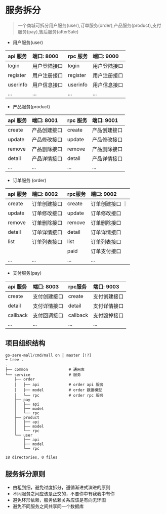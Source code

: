 # 服务拆分
> 一个商城可拆分用户服务(user),订单服务(order),产品服务(product),支付服务(pay),售后服务(afterSale)

* 用户服务(user)

| api 服务 | 端口: 8000 | rpc 服务 | 端口: 9000 |
|:--------|:------------|:----|:---|
| login | 用户登陆接口 | login | 用户登陆接口 |
| register | 用户注册接口 | register | 用户注册接口 |
| userinfo | 用户信息接口 | userinfo | 用户信息接口 |
| ... | ... | ... | ... |

* 产品服务(product)

| api 服务 | 端口: 8001 | rpc 服务 | 端口: 9001 |
|:---------|:-----------|:--------|:----------|
| create | 产品创建接口 | create | 产品创建接口 | 
| update | 产品修改接口 | update | 产品修改接口 |
| remove | 产品删除接口 | remove | 产品删除接口 | 
| detail | 产品详情接口 | detail | 产品详情接口 | 
| ... | ... | ... | ... |

* 订单服务 (order)

| api 服务 | 端口: 8002 | rpc服务 | 端口: 9002 |
|:---------|:----------|:--------|:----------|
| create | 订单创建接口 | create | 订单创建接口 ｜
| update | 订单修改接口 | update | 订单修改接口| 
| remove | 订单删除接口 | remove | 订单删除接口 | 
| detail | 订单详情接口 | detail | 订单详情接口 | 
| list | 订单列表接口 | list | 订单列表接口 |
| | | paid | 订单支付接口|
| ... | ... | ... | ... |

* 支付服务(pay)

| api 服务| 端口: 8003| rpc服务 | 端口: 9003 | 
|:-------|:----------|:-------|:----------|
| create | 支付创建接口| create | 支付创建接口|
| detail | 支付详情接口| detail | 支付详情接口|
| callback |支付回调接口| callback | 支付毁掉接口|
| ... | ... | ... | ... |


## 项目组织结构
```
go-zero-mall/cmd/mall on  master [!?] 
➜ tree .
.
├── common                  # 通用库
└── service                 # 服务
    ├── order
    │   ├── api             # order api 服务
    │   ├── model           # order 数据模型
    │   └── rpc             # order rpc 服务
    ├── pay
    │   ├── api
    │   ├── model
    │   └── rpc
    ├── product
    │   ├── api
    │   ├── model
    │   └── rpc
    └── user
        ├── api
        ├── model
        └── rpc

18 directories, 0 files
```

## 服务拆分原则
- 由粗到细，避免过度拆分，遵循渐进式演进的原则
- 不同服务之间应该是正交的，不要你中有我我中有你
- 避免环形依赖，服务依赖关系应该是有向无环图
- 避免不同服务之间共享同一个数据库